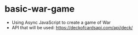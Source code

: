 # basic-war-game
- Using Async JavaScript to create a game of War
- API that will be used:
    https://deckofcardsapi.com/api/deck/
